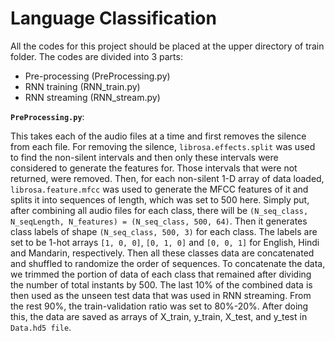 # Language Classification
All the codes for this project should be placed at the upper directory of train folder. The codes are divided into 3 parts:
- Pre-processing (PreProcessing.py)
- RNN training (RNN_train.py)
- RNN streaming (RNN_stream.py)
  
**`PreProcessing.py`**:

This takes each of the audio files at a time and first removes the silence from each file. For removing the silence, `librosa.effects.split` was used to find the non-silent intervals and then only these intervals were considered to generate the features for. Those intervals that were not returned, were removed. Then, for each non-silent 1-D array of data loaded, `librosa.feature.mfcc` was used to generate the MFCC features of it and splits it into sequences of length, which was set to 500 here. Simply put, after combining all audio files for each class, there will be `(N_seq_class, N_seqLength, N_features) = (N_seq_class, 500, 64)`. Then it generates class labels of shape `(N_seq_class, 500, 3)` for each class. The labels are set to be 1-hot arrays `[1, 0, 0]`, `[0, 1, 0]` and `[0, 0, 1]` for English, Hindi and Mandarin, respectively.
Then all these classes data are concatenated and shuffled to randomize the order of sequences. To concatenate the data, we trimmed the portion of data of each class that remained after dividing the number of total instants by 500. The last 10% of the combined data is then used as the unseen test data that was used in RNN streaming. From the rest 90%, the train-validation ratio was set to 80%-20%. After doing this, the data are saved as arrays of X_train, y_train, X_test, and y_test in `Data.hd5 file`.
